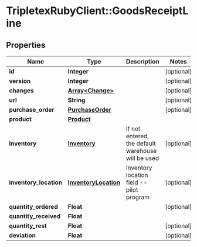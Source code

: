 # TripletexRubyClient::GoodsReceiptLine

## Properties
Name | Type | Description | Notes
------------ | ------------- | ------------- | -------------
**id** | **Integer** |  | [optional] 
**version** | **Integer** |  | [optional] 
**changes** | [**Array&lt;Change&gt;**](Change.md) |  | [optional] 
**url** | **String** |  | [optional] 
**purchase_order** | [**PurchaseOrder**](PurchaseOrder.md) |  | [optional] 
**product** | [**Product**](Product.md) |  | 
**inventory** | [**Inventory**](Inventory.md) | If not entered, the default warehouse will be used | [optional] 
**inventory_location** | [**InventoryLocation**](InventoryLocation.md) | Inventory location field -- pilot program | [optional] 
**quantity_ordered** | **Float** |  | [optional] 
**quantity_received** | **Float** |  | 
**quantity_rest** | **Float** |  | [optional] 
**deviation** | **Float** |  | [optional] 


